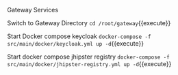 Gateway Services

Switch to Gateway Directory
`cd /root/gateway`{{execute}}

Start Docker compose keycloak
`docker-compose -f src/main/docker/keycloak.yml up -d`{{execute}}


Start docker compose jhipster registry
`docker-compose -f src/main/docker/jhipster-registry.yml up -d`{{execute}}




